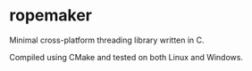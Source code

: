 # ropemaker
Minimal cross-platform threading library written in C.

Compiled using CMake and tested on both Linux and Windows.
